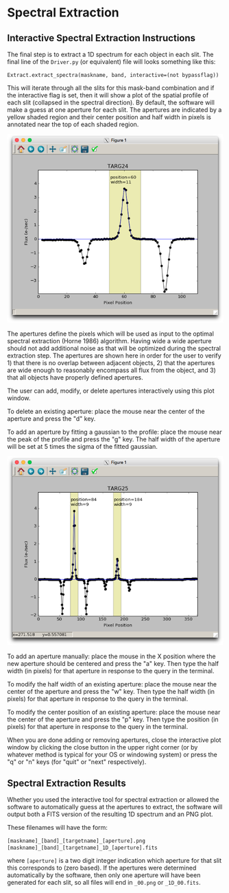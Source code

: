# Spectral Extraction

## Interactive Spectral Extraction Instructions

The final step is to extract a 1D spectrum for each object in each slit.  The final line of the `Driver.py` (or equivalent) file will looks something like this:

```
Extract.extract_spectra(maskname, band, interactive=(not bypassflag))
```

This will iterate through all the slits for this mask-band combination and if the interactive flag is set, then it will show a plot of the spatial profile of each slit (collapsed in the spectral direction).  By default, the software will make a guess at one aperture for each slit.  The apertures are indicated by a yellow shaded region and their center position and half width in pixels is annotated near the top of each shaded region.

![Screenshot](extract1.png "Screenshot of a spatial profile with a single aperture defined.")

The apertures define the pixels which will be used as input to the optimal spectral extraction (Horne 1986) algorithm.  Having wide a wide aperture should not add additional noise as that will be optimized during the spectral extraction step.  The apertures are shown here in order for the user to verify 1) that there is no overlap between adjacent objects, 2) that the apertures are wide enough to reasonably encompass all flux from the object, and 3) that all objects have properly defined apertures.

The user can add, modify, or delete apertures interactively using this plot window.

To delete an existing aperture: place the mouse near the center of the aperture and press the "d" key.

To add an aperture by fitting a gaussian to the profile: place the mouse near the peak of the profile and press the "g" key.  The half width of the aperture will be set at 5 times the sigma of the fitted gaussian.

![Screenshot](extract2.png "Screenshot of a spatial profile with a second aperture added by hitting the 'g' key.")

To add an aperture manually: place the mouse in the X position where the new aperture should be centered and press the "a" key.  Then type the half width (in pixels) for that aperture in response to the query in the terminal.

To modify the half width of an existing aperture: place the mouse near the center of the aperture and press the "w" key.  Then type the half width (in pixels) for that aperture in response to the query in the terminal.

To modify the center position of an existing aperture: place the mouse near the center of the aperture and press the "p" key.  Then type the position (in pixels) for that aperture in response to the query in the terminal.

When you are done adding or removing apertures, close the interactive plot window by clicking the close button in the upper right corner (or by whatever method is typical for your OS or windowing system) or press the "q" or "n" keys (for "quit" or "next" respectively).

## Spectral Extraction Results

Whether you used the interactive tool for spectral extraction or allowed the software to automatically guess at the apertures to extract, the software will output both a FITS version of the resulting 1D spectrum and an PNG plot.

These filenames will have the form:

```
[maskname]_[band]_[targetname]_[aperture].png
[maskname]_[band]_[targetname]_1D_[aperture].fits
```

where `[aperture]` is a two digit integer indication which aperture for that slit this corresponds to (zero based).  If the apertures were determined automatically by the software, then only one aperture will have been generated for each slit, so all files will end in `_00.png` or `_1D_00.fits`.


